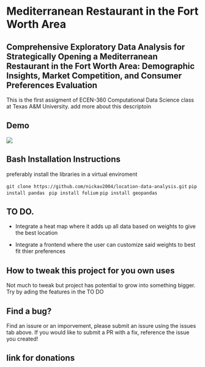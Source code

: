 # Mediterranean Restaurant in the Fort Worth Area

## Comprehensive Exploratory Data Analysis for Strategically Opening a Mediterranean Restaurant in the Fort Worth Area: Demographic Insights, Market Competition, and Consumer Preferences Evaluation

This is the first assigment of ECEN-360 Computational Data Science class at Texas A&M University. add more about this descriptoin

## Demo

<img src="https://i.giphy.com/f7nXNdIKLppPbqX7o2.webp"/>

## Bash Installation Instructions

preferably install the libraries in a virtual enviroment

`git clone https://github.com/nickav2004/location-data-analysis.git`
`pip install pandas `
`pip install folium`
`pip install geopandas`

## TO DO.

- Integrate a heat map where it adds up all data based on weights to give the best location

- Integrate a frontend where the user can customize said weights to best fit thier preferences

## How to tweak this project for you own uses

Not much to tweak but project has potential to grow into something bigger. Try by ading the features in the TO DO

## Find a bug?

Find an issure or an imporvement, please submit an issure using the issues tab above. If you would like to submit a PR with a fix, reference the issue you created!

## link for donations

<a href="https://www.buymeacoffee.com/nickav"/>
